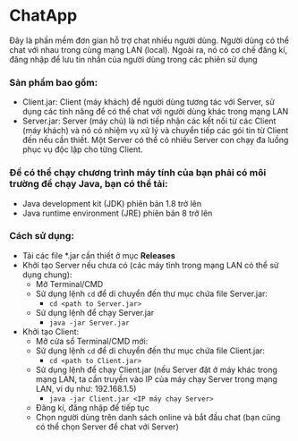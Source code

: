 # ChatApp
Đây là phần mềm đơn gian hỗ trợ chat nhiều người dùng. Người dùng có thể chat với nhau trong cùng mạng LAN (local). Ngoài ra, nó có cơ chế đăng kí, đăng nhập để lưu tin nhắn của người dùng trong các phiên sử dụng

### Sản phẩm bao gồm: 
* Client.jar: Client (máy khách) để người dùng tương tác với Server, sử dụng các tính năng để có thể chat với người dùng khác trong mạng LAN
* Server.jar: Server (máy chủ) là nơi tiếp nhận các kết nối từ các Client (máy khách) và nó có nhiệm vụ xử lý và chuyển tiếp các gói tin từ Client đến nếu cần thiết. Một Server có thể có nhiều Server con chạy đa luồng phục vụ độc lập cho từng Client.

### Để có thể chạy chương trình máy tính của bạn phải có môi trường để chạy Java, bạn có thể tải:
- Java development kit (JDK) phiên bản 1.8 trở lên
- Java runtime environment (JRE) phiên bản 8 trở lên

### Cách sử dụng:
- Tải các file *.jar cần thiết ở mục **Releases**
- Khởi tạo Server nếu chưa có (các máy tình trong mạng LAN có thể sử dụng chung):
    + Mở Terminal/CMD
    + Sử dụng lệnh `cd` để di chuyển đến thư mục chứa file Server.jar:
        + `cd <path to Server.jar>`
    + Sử dụng lệnh để chạy Server.jar
        + `java -jar Server.jar`
- Khởi tạo Client:
    + Mở cửa sổ Terminal/CMD mới:
    + Sử dụng lệnh `cd` để di chuyển đến thư mục chứa file Client.jar:
        + `cd <path to Client.jar>`
    + Sử dụng lệnh để chạy Client.jar (nếu Server đặt ở máy khác trong mạng LAN, ta cần truyền vào IP của máy chạy Server trong mạng LAN, ví dụ như: 192.168.1.5)
        + `java -jar Client.jar <IP máy chạy Server>`
    + Đăng kí, đăng nhập để tiếp tục
    + Chọn người dùng trên danh sách online và bắt đầu chat (bạn cũng có thể chọn Server để chat với Server)
